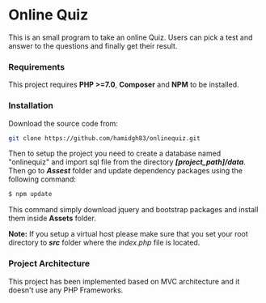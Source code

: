 # Online Quiz
This is an small program to take an online Quiz. Users can pick a test and answer to the questions and finally get their result.

### Requirements
This project requires **PHP >=7.0**, **Composer** and  **NPM** to be installed. 

### Installation
Download the source code from:
```sh
git clone https://github.com/hamidgh83/onlinequiz.git
```
Then to setup the project you need to create a database named "onlinequiz" and import sql file from the directory ***[project_path]/data***. Then go to ***Assest*** folder and update dependency packages using the following command:

```sh
$ npm update
```

This command simply download jquery and bootstrap packages and install them inside **Assets** folder.

**Note:** If you setup a virtual host please make sure that you set your root directory to ***src*** folder where the *index.php* file is located.

### Project Architecture
This project has been implemented based on MVC architecture and it doesn't use any PHP Frameworks.  


